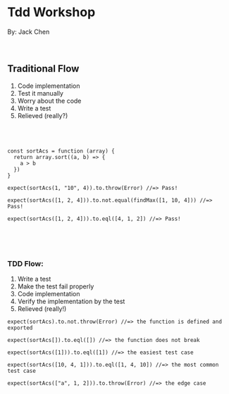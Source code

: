 # Tdd Workshop
By: Jack Chen 
` `  
` `
` `
` `
` `
` `
` `
` `
` `
` `
` `
` `
` `  
` `
` `
` `
` `
` `
` `
` `
` `
` `
` `
` `
## Traditional Flow
1. Code implementation
2. Test it manually
3. Worry about the code
4. Write a test
5. Relieved (really?)  
` `  
` `
` `
` `
` `
` `
` `
` `
` `
` `
` `
` `
` `  
` `
` `
` `
` `
` `
` `
` `
` `
` `
` `
` `
```
const sortAcs = function (array) {
  return array.sort((a, b) => {
    a > b
  })
}

expect(sortAcs(1, "10", 4)).to.throw(Error) //=> Pass!

expect(sortAcs([1, 2, 4])).to.not.equal(findMax([1, 10, 4])) //=> Pass!

expect(sortAcs([1, 2, 4])).to.eql([4, 1, 2]) //=> Pass!
```
` `  
` `
` `
` `
` `
` `
` `
` `
` `
` `
` `
` `
` `  
` `
` `
` `
` `
` `
` `
` `
` `
` `
` `
` `
### TDD Flow:
1. Write a test
2. Make the test fail properly 
3. Code implementation
4. Verify the implementation by the test
5. Relieved (really!)

```
expect(sortAcs).to.not.throw(Error) //=> the function is defined and exported

expect(sortAcs[]).to.eql([]) //=> the function does not break

expect(sortAcs([1])).to.eql([1]) //=> the easiest test case

expect(sortAcs([10, 4, 1])).to.eql([1, 4, 10]) //=> the most common test case

expect(sortAcs(["a", 1, 2])).to.throw(Error) //=> the edge case
```



